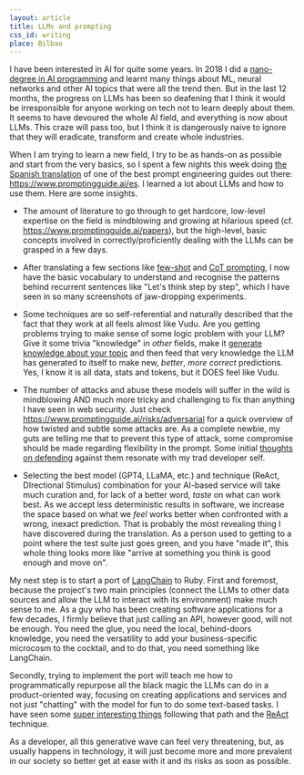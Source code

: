 ```yaml
---
layout: article
title: LLMs and prompting
css_id: writing
place: Bilbao
---
```

I have been interested in AI for quite some years. In 2018 I did a [nano-degree in AI programming](https://www.udacity.com/course/ai-programming-python-nanodegree--nd089) and learnt many things about ML, neural networks and other AI topics that were all the trend then. But in the last 12 months, the progress on LLMs has been so deafening that I think it would be irresponsible for anyone working on tech not to learn deeply about them. It seems to have devoured the whole AI field, and everything is now about LLMs. This craze will pass too, but I think it is dangerously naive to ignore that they will eradicate, transform and create whole industries.

When I am trying to learn a new field, I try to be as hands-on as possible and start from the very basics, so I spent a few nights this week doing [the Spanish translation](https://github.com/dair-ai/Prompt-Engineering-Guide/pull/128) of one of the best prompt engineering guides out there: https://www.promptingguide.ai/es. I learned a lot about LLMs and how to use them. Here are some insights.

* The amount of literature to go through to get hardcore, low-level expertise on the field is mindblowing and growing at hilarious speed (cf. <https://www.promptingguide.ai/papers>), but the high-level, basic concepts involved in correctly/proficiently dealing with the LLMs can be grasped in a few days.

* After translating a few sections like [few-shot](https://www.promptingguide.ai/techniques/fewshot) and [CoT prompting](https://www.promptingguide.ai/techniques/cot), I now have the basic vocabulary to understand and recognise the patterns behind recurrent sentences like "Let's think step by step", which I have seen in so many screenshots of jaw-dropping experiments.
  
* Some techniques are so self-referential and naturally described that the fact that they work at all feels almost like Vudu. Are you getting problems trying to make sense of some logic problem with your LLM? Give it some trivia "knowledge" in _other_ fields, make it [generate knowledge about your topic](https://www.promptingguide.ai/techniques/knowledge) and then feed that very knowledge the LLM has generated to itself to make new, _better_, _more correct_ predictions. Yes, I know it is all data, stats and tokens, but it DOES feel like Vudu. 

* The number of attacks and abuse these models will suffer in the wild is mindblowing AND much more tricky and challenging to fix than anything I have seen in web security. Just check https://www.promptingguide.ai/risks/adversarial for a quick overview of how twisted and subtle some attacks are. As a complete newbie, my guts are telling me that to prevent this type of attack, some compromise should be made regarding flexibility in the prompt. Some initial [thoughts on defending](https://simonwillison.net/2022/Sep/12/prompt-injection/) against them resonate with my trad developer self. 
  
* Selecting the best model (GPT4, LLaMA, etc.) and technique (ReAct, DIrectional Stimulus) combination for your AI-based service will take much curation and, for lack of a better word,  _taste_ on what can work best. As we accept less deterministic results in software, we increase the space based on what we _feel_ works better when confronted with a wrong, inexact prediction. That is probably the most revealing thing I have discovered during the translation. As a person used to getting to a point where the test suite just goes green, and you have "made it", this whole thing looks more like "arrive at something you think is good enough and move on".

My next step is to start a port of [LangChain](https://docs.langchain.com/docs/) to Ruby. First and foremost, because the project's two main principles (connect the LLMs to other data sources and allow the LLM to interact with its environment) make much sense to me. As a guy who has been creating software applications for a few decades, I firmly believe that just calling an API, however good, will not be enough. You need the glue, you need the local, behind-doors knowledge, you need the versatility to add your business-specific microcosm to the cocktail, and to do that, you need something like LangChain.

Secondly, trying to implement the port will teach me how to programmatically repurpose all the black magic the LLMs can do in a product-oriented way, focusing on creating applications and services and not just "chatting" with the model for fun to do some text-based tasks. I have seen some [super interesting things](https://www.geoffreylitt.com/2023/01/29/fun-with-compositional-llms-querying-basketball-stats-with-gpt-3-statmuse-langchain.html) following that path and the [ReAct](https://react-lm.github.io/) technique. 

As a developer, all this generative wave can feel very threatening, but, as usually happens in technology, it will just become more and more prevalent in our society so better get at ease with it and its risks as soon as possible.
